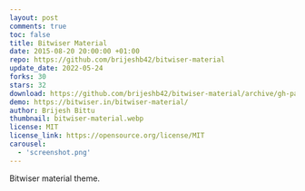 ```yaml
---
layout: post
comments: true
toc: false
title: Bitwiser Material
date: 2015-08-20 20:00:00 +01:00
repo: https://github.com/brijeshb42/bitwiser-material
update_date: 2022-05-24
forks: 30
stars: 32
download: https://github.com/brijeshb42/bitwiser-material/archive/gh-pages.zip
demo: https://bitwiser.in/bitwiser-material/
author: Brijesh Bittu
thumbnail: bitwiser-material.webp
license: MIT
license_link: https://opensource.org/license/MIT
carousel:
  - 'screenshot.png'
---
```


Bitwiser material theme.
